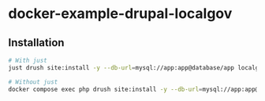 # docker-example-drupal-localgov

## Installation

```bash
# With just
just drush site:install -y --db-url=mysql://app:app@database/app localgov

# Without just
docker compose exec php drush site:install -y --db-url=mysql://app:app@database/app localgov
```
